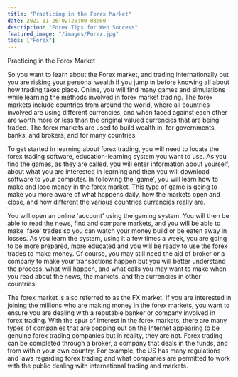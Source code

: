 ```yaml
---
title: "Practicing in the Forex Market"
date: 2021-11-26T02:26:00-08:00
description: "Forex Tips for Web Success"
featured_image: "/images/Forex.jpg"
tags: ["Forex"]
---
```


Practicing in the Forex Market 

So you want to learn about the Forex market, and trading internationally but you are risking your personal wealth if you jump in before knowing all about how trading takes place. Online, you will find many games and simulations while learning the methods involved in forex market trading. The forex markets include countries from around the world, where all countries involved are using different currencies, and when faced against each other are worth more or less than the original valued currencies that are being traded. The forex markets are used to build wealth in, for governments, banks, and brokers, and for many countries. 

To get started in learning about forex trading, you will need to locate the forex trading software, education-learning system you want to use. As you find the games, as they are called, you will enter information about yourself, about what you are interested in learning and then you will download software to your computer. In following the 'game', you will learn how to make and lose money in the forex market. This type of game is going to make you more aware of what happens daily, how the markets open and close, and how different the various countries currencies really are. 

You will open an online 'account' using the gaming system. You will then be able to read the news, find and compare markets, and you will be able to make 'fake' trades so you can watch your money build or be eaten away in losses. As you learn the system, using it a few times a week, you are going to be more prepared, more educated and you will be ready to use the forex trades to make money. Of course, you may still need the aid of broker or a company to make your transactions happen but you will better understand the process, what will happen, and what calls you may want to make when you read about the news, the markets, and the currencies in other countries. 

The forex market is also referred to as the FX market. If you are interested in joining the millions who are making money in the forex markets, you want to ensure you are dealing with a reputable banker or company involved in forex trading. With the spur of interest in the forex markets, there are many types of companies that are popping out on the Internet appearing to be genuine forex trading companies but in reality, they are not. Forex trading can be completed through a broker, a company that deals in the funds, and from within your own country. For example, the US has many regulations and laws regarding forex trading and what companies are permitted to work with the public dealing with international trading and markets.

